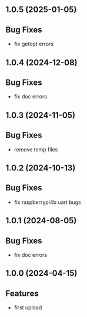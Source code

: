## 1.0.5 (2025-01-05)

## Bug Fixes

- fix getopt errors

## 1.0.4 (2024-12-08)

## Bug Fixes

- fix doc errors

## 1.0.3 (2024-11-05)

## Bug Fixes

- remove temp files

## 1.0.2 (2024-10-13)

## Bug Fixes

- fix raspberrypi4b uart bugs

## 1.0.1 (2024-08-05)

## Bug Fixes

- fix doc errors

## 1.0.0 (2024-04-15)

## Features

- first upload